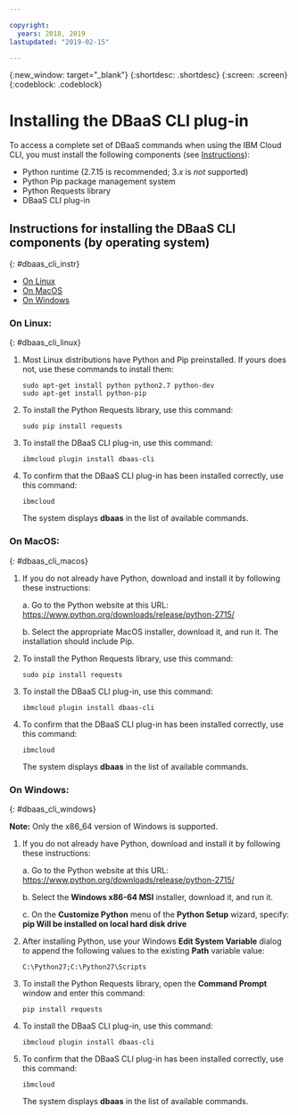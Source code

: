 ```yaml
---

copyright:
  years: 2018, 2019
lastupdated: "2019-02-15"

---
```


{:new_window: target="_blank"}
{:shortdesc: .shortdesc}
{:screen: .screen}
{:codeblock: .codeblock}


# Installing the DBaaS CLI plug-in

To access a complete set of DBaaS commands when using the IBM Cloud CLI, 
you must install the following components 
(see [Instructions](#dbaas_cli_instr)):

- Python runtime (2.7.15 is recommended; 3.*x* is *not* supported)
- Python Pip package management system
- Python Requests library
- DBaaS CLI plug-in

## Instructions for installing the DBaaS CLI components (by operating system)
{: #dbaas_cli_instr}

- [On Linux](#dbaas_cli_linux)
- [On MacOS](#dbaas_cli_macos)
- [On Windows](#dbaas_cli_windows)

### On Linux:
{: #dbaas_cli_linux}

1. Most Linux distributions have Python and Pip preinstalled. If yours does not, use these commands to install them:
   
   <pre><code class="hljs">sudo apt-get install python python2.7 python-dev
   sudo apt-get install python-pip</code></pre>
  
2. To install the Python Requests library, use this command:

   <pre><code class="hljs">sudo pip install requests</code></pre>

3. To install the DBaaS CLI plug-in, use this command:

   <pre><code class="hljs">ibmcloud plugin install dbaas-cli</code></pre>

4. To confirm that the DBaaS CLI plug-in has been installed correctly, use this command:

   <pre><code class="hljs">ibmcloud</pre></code>

   The system displays **dbaas** in the list of available commands.

### On MacOS:
{: #dbaas_cli_macos}

1. If you do not already have Python, download and install it by following these instructions:

    a. Go to the Python website at this URL: https://www.python.org/downloads/release/python-2715/

    b. Select the appropriate MacOS installer, download it, and run it. The installation should include Pip.
    
2. To install the Python Requests library, use this command:

   <pre><code class="hljs">sudo pip install requests</code></pre>

3. To install the DBaaS CLI plug-in, use this command:

   <pre><code class="hljs">ibmcloud plugin install dbaas-cli</code></pre> 

4. To confirm that the DBaaS CLI plug-in has been installed correctly, use this command:

   <pre><code class="hljs">ibmcloud</pre></code>

   The system displays **dbaas** in the list of available commands.

### On Windows:
{: #dbaas_cli_windows}

**Note:** Only the x86_64 version of Windows is supported.
     
1. If you do not already have Python, download and install it by following these instructions:

    a. Go to the Python website at this URL: https://www.python.org/downloads/release/python-2715/

    b. Select the **Windows x86-64 MSI** installer, download it, and run it.
    
    c. On the **Customize Python** menu of the **Python Setup** wizard, specify: **pip Will be installed on local hard disk drive**
 
2. After installing Python, use your Windows **Edit System Variable** dialog to 
   append the following values to the existing **Path** variable value:

   <pre><code>C:\Python27;C:\Python27\Scripts</code></pre>

3. To install the Python Requests library, open the **Command Prompt** window and enter this command:

   <pre><code class="hljs">pip install requests</code></pre>

4. To install the DBaaS CLI plug-in, use this command:

   <pre><code class="hljs">ibmcloud plugin install dbaas-cli</code></pre> 

5. To confirm that the DBaaS CLI plug-in has been installed correctly, use this command:

   <pre><code class="hljs">ibmcloud</pre></code>

   The system displays **dbaas** in the list of available commands.
